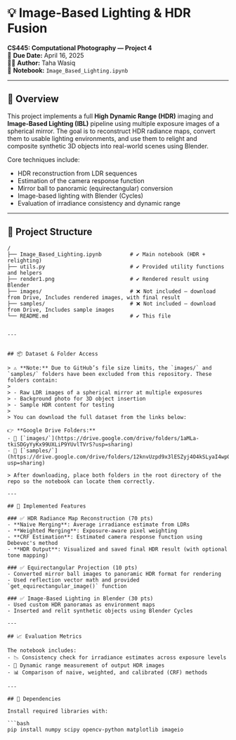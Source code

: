 # 💡 Image-Based Lighting & HDR Fusion  
**CS445: Computational Photography — Project 4**  
📅 **Due Date:** April 16, 2025  
👨‍💻 **Author:** Taha Wasiq  
📓 **Notebook:** `Image_Based_Lighting.ipynb`

---

## 🧠 Overview

This project implements a full **High Dynamic Range (HDR)** imaging and **Image-Based Lighting (IBL)** pipeline using multiple exposure images of a spherical mirror. The goal is to reconstruct HDR radiance maps, convert them to usable lighting environments, and use them to relight and composite synthetic 3D objects into real-world scenes using Blender.

Core techniques include:
- HDR reconstruction from LDR sequences
- Estimation of the camera response function
- Mirror ball to panoramic (equirectangular) conversion
- Image-based lighting with Blender (Cycles)
- Evaluation of irradiance consistency and dynamic range

---

## 📂 Project Structure

```text
/
├── Image_Based_Lighting.ipynb         # ✔️ Main notebook (HDR + relighting)
├── utils.py                           # ✔️ Provided utility functions and helpers
├── render1.png                        # ✔️ Rendered result using Blender
├── images/                            # ❌ Not included — download from Drive, Includes rendered images, with final result
├── samples/                           # ❌ Not included — download from Drive, Includes sample images
└── README.md                          # ✔️ This file


---


## 📦 Dataset & Folder Access

> ⚠️ **Note:** Due to GitHub’s file size limits, the `images/` and `samples/` folders have been excluded from this repository. These folders contain:
>
> - Raw LDR images of a spherical mirror at multiple exposures  
> - Background photo for 3D object insertion  
> - Sample HDR content for testing  
>
> You can download the full dataset from the links below:

👉 **Google Drive Folders:**  
- 📁 [`images/`](https://drive.google.com/drive/folders/1aMLa-tkiSDGyYyKx99UXLiP9YUvlTVrS?usp=sharing)  
- 📁 [`samples/`](https://drive.google.com/drive/folders/12knvUzpd9x3lESZyj4O4kSLyaI4wpOOF?usp=sharing)

> After downloading, place both folders in the root directory of the repo so the notebook can locate them correctly.

---

## 🚀 Implemented Features

### ✅ HDR Radiance Map Reconstruction (70 pts)
- **Naive Merging**: Average irradiance estimate from LDRs
- **Weighted Merging**: Exposure-aware pixel weighting
- **CRF Estimation**: Estimated camera response function using Debevec's method
- **HDR Output**: Visualized and saved final HDR result (with optional tone mapping)

### ✅ Equirectangular Projection (10 pts)
- Converted mirror ball images to panoramic HDR format for rendering
- Used reflection vector math and provided `get_equirectangular_image()` function

### ✅ Image-Based Lighting in Blender (30 pts)
- Used custom HDR panoramas as environment maps
- Inserted and relit synthetic objects using Blender Cycles

---

## 📈 Evaluation Metrics

The notebook includes:
- 📉 Consistency check for irradiance estimates across exposure levels
- 🌈 Dynamic range measurement of output HDR images
- 📊 Comparison of naive, weighted, and calibrated (CRF) methods

---

## 🧰 Dependencies

Install required libraries with:

```bash
pip install numpy scipy opencv-python matplotlib imageio
